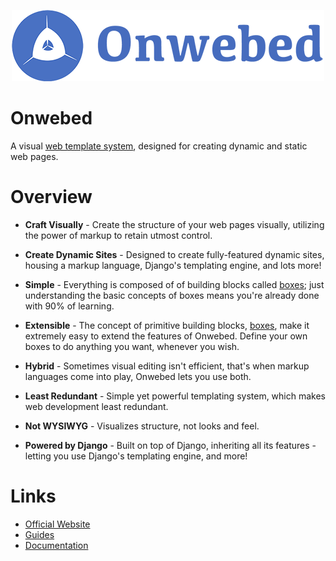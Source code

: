 <p align="center">
	<img src="img/logo.png">
</p>

# Onwebed

A visual [web template system](https://en.wikipedia.org/wiki/Web_template_system), designed for creating dynamic and static web pages.

# Overview

- **Craft Visually** - Create the structure of your web pages visually, utilizing the power of markup to retain utmost control.

- **Create Dynamic Sites** - Designed to create fully-featured dynamic sites, housing a markup language, Django's templating engine, and lots more!

- **Simple** - Everything is composed of of building blocks called [boxes](https://onwebed.gitbook.io/onwebed/box); just understanding the basic concepts of boxes means you're already done with 90% of learning.

- **Extensible** - The concept of primitive building blocks, [boxes](https://onwebed.gitbook.io/onwebed/box), make it extremely easy to extend the features of Onwebed. Define your own boxes to do anything you want, whenever you wish.

- **Hybrid** - Sometimes visual editing isn't efficient, that's when markup languages come into play, Onwebed lets you use both.

- **Least Redundant** - Simple yet powerful templating system, which makes web development least redundant.

- **Not WYSIWYG** - Visualizes structure, not looks and feel.

- **Powered by Django** - Built on top of Django, inheriting all its features - letting you use Django's templating engine, and more!

# Links

- [Official Website](https://hedronium.github.io/onwebed/)
- [Guides](https://onwebed.gitbook.io/onwebed/v/guides/)
- [Documentation](https://onwebed.gitbook.io/onwebed/)
